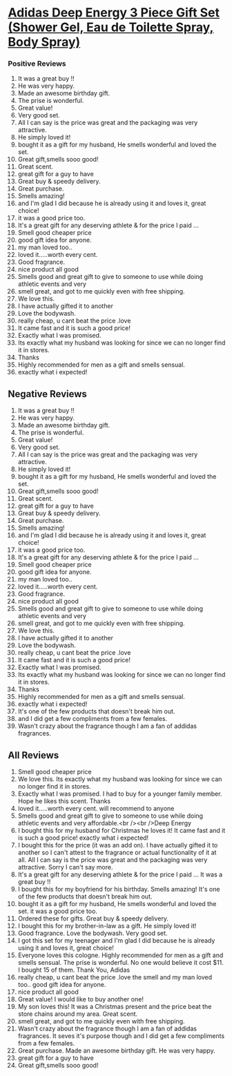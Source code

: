 # [Adidas Deep Energy 3 Piece Gift Set (Shower Gel, Eau de Toilette Spray, Body Spray)](https://products.checkmycream.com/products/Adidas-Deep-Energy-3-Piece-Gift-Set-(Shower-Gel-Eau-de-Toilette-Spray-Body-Spray).html)

### Positive Reviews

<ol>
      <li>It was a great buy !!</li>
      <li>He was very happy.</li>
      <li>Made an awesome birthday gift.  </li>
      <li>The prise is wonderful.</li>
      <li>Great value!  </li>
      <li>Very good set.</li>
      <li>All I can say is the price was great and the packaging was very attractive.  </li>
      <li>He simply loved it!</li>
      <li>bought it as a gift for my husband, He smells wonderful and loved the set.</li>
      <li>Great gift,smells sooo good!</li>
      <li>Great scent.</li>
      <li>great gift for a guy to have</li>
      <li>Great buy &amp; speedy delivery.</li>
      <li>Great purchase.  </li>
      <li>Smells amazing!</li>
      <li>and I&#x27;m glad I did because he is already using it and loves it, great choice!</li>
      <li>it was a good price too.</li>
      <li>It&#x27;s a great gift for any deserving athlete &amp; for the price I paid ...</li>
      <li>Smell good cheaper price</li>
      <li>good gift idea for anyone.</li>
      <li>my man loved too..</li>
      <li>loved it.....worth every cent.</li>
      <li>Good fragrance.  </li>
      <li>nice product all good</li>
      <li>Smells good and great gift to give to someone to use while doing athletic events and very</li>
      <li>smell great, and got to me quickly even with free shipping.</li>
      <li>We love this.</li>
      <li>I have actually gifted it to another</li>
      <li>Love the bodywash.  </li>
      <li>really cheap, u cant beat the price .love</li>
      <li>It came fast and it is such a good price!</li>
      <li>Exactly what I was promised.  </li>
      <li>Its exactly what my husband was looking for since we can no longer find it in stores.</li>
      <li>Thanks</li>
      <li>Highly recommended for men as a gift and smells sensual.</li>
      <li>exactly what i expected!</li>
</ol>


<h2>Negative Reviews</h2>
<ol>
<li> It was a great buy !!</li>
<li> He was very happy.</li>
<li> Made an awesome birthday gift.  </li>
<li> The prise is wonderful.</li>
<li> Great value!  </li>
<li> Very good set.</li>
<li> All I can say is the price was great and the packaging was very attractive.  </li>
<li> He simply loved it!</li>
<li> bought it as a gift for my husband, He smells wonderful and loved the set.</li>
<li> Great gift,smells sooo good!</li>
<li> Great scent.</li>
<li> great gift for a guy to have</li>
<li> Great buy &amp; speedy delivery.</li>
<li> Great purchase.  </li>
<li> Smells amazing!</li>
<li> and I&#x27;m glad I did because he is already using it and loves it, great choice!</li>
<li> it was a good price too.</li>
<li> It&#x27;s a great gift for any deserving athlete &amp; for the price I paid ...</li>
<li> Smell good cheaper price</li>
<li> good gift idea for anyone.</li>
<li> my man loved too..</li>
<li> loved it.....worth every cent.</li>
<li> Good fragrance.  </li>
<li> nice product all good</li>
<li> Smells good and great gift to give to someone to use while doing athletic events and very</li>
<li> smell great, and got to me quickly even with free shipping.</li>
<li> We love this.</li>
<li> I have actually gifted it to another</li>
<li> Love the bodywash.  </li>
<li> really cheap, u cant beat the price .love</li>
<li> It came fast and it is such a good price!</li>
<li> Exactly what I was promised.  </li>
<li> Its exactly what my husband was looking for since we can no longer find it in stores.</li>
<li> Thanks</li>
<li> Highly recommended for men as a gift and smells sensual.</li>
<li> exactly what i expected!</li>
<li> It&#x27;s one of the few products that doesn&#x27;t break him out.</li>
<li> and I did get a few compliments from a few females.</li>
<li> Wasn&#x27;t crazy about the fragrance though I am a fan of addidas fragrances.</li>
</ol>

<h2>All Reviews</h2>

<ol>
    <li> Smell good cheaper price</li>
    <li> We love this. Its exactly what my husband was looking for since we can no longer find it in stores.</li>
    <li> Exactly what I was promised.  I had to buy for a younger family member.  Hope he likes this scent. Thanks</li>
    <li> loved it.....worth every cent. will recommend to anyone</li>
    <li> Smells good and great gift to give to someone to use while doing athletic events and very affordable.&lt;br /&gt;&lt;br /&gt;Deep Energy</li>
    <li> I bought this for my husband for Christmas he loves it! It came fast and it is such a good price! exactly what i expected!</li>
    <li> I bought this for the price (it was an add on).  I have actually gifted it to another so I can&#x27;t attest to the fragrance or actual functionality of it at all.  All I can say is the price was great and the packaging was very attractive.  Sorry I can&#x27;t say more.</li>
    <li> It&#x27;s a great gift for any deserving athlete &amp; for the price I paid ... It was a great buy !!</li>
    <li> I bought this for my boyfriend for his birthday. Smells amazing! It&#x27;s one of the few products that doesn&#x27;t break him out.</li>
    <li> bought it as a gift for my husband, He smells wonderful and loved the set. it was a good price too.</li>
    <li> Ordered these for gifts. Great buy &amp; speedy delivery.</li>
    <li> I bought this for my brother-in-law as a gift. He simply loved it!</li>
    <li> Good fragrance.  Love the bodywash.  Very good set.</li>
    <li> I got this set for my teenager and I&#x27;m glad I did because he is already using it and loves it, great choice!</li>
    <li> Everyone loves this cologne. Highly recommended for men as a gift and smells sensual. The prise is wonderful. No one would believe it cost $11. I bought 15 of them. Thank You, Adidas</li>
    <li> really cheap, u cant beat the price .love the smell and my man loved too.. good gift idea for anyone.</li>
    <li> nice product all good</li>
    <li> Great value!  I would like to buy another one!</li>
    <li> My son loves this!  It was a Christmas present and the price beat the store chains around my area.  Great scent.</li>
    <li> smell great, and got to me quickly even with free shipping.</li>
    <li> Wasn&#x27;t crazy about the fragrance though I am a fan of addidas fragrances. It seves it&#x27;s purpose though and I did get a few compliments from a few females.</li>
    <li> Great purchase.  Made an awesome birthday gift.  He was very happy.</li>
    <li> great gift for a guy to have</li>
    <li> Great gift,smells sooo good!</li>
</ol>




